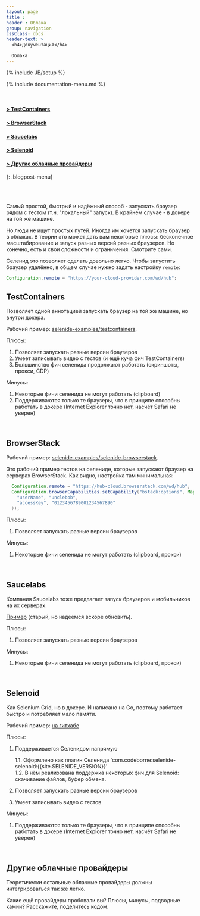```yaml
---
layout: page
title :
header : Облака
group: navigation
cssClass: docs
header-text: >
  <h4>Документация</h4>

  Облака
---
```

{% include JB/setup %}

{% include documentation-menu.md %}

<br>

#### [&gt; TestContainers](#testcontainers)  
#### [&gt; BrowserStack](#browserstack)  
#### [&gt; Saucelabs](#saucelabs)  
#### [&gt; Selenoid](#selenoid)   
#### [&gt; Другие облачные провайдеры](#other)  
{: .blogpost-menu}

<br>
<br>

Самый простой, быстрый и надёжный способ - запускать браузер рядом с тестом (т.н. "локальный" запуск). 
В крайнем случае - в докере на той же машине.

Но люди не ищут простых путей. Иногда им хочется запускать браузер в облаках.
В теории это может дать вам некоторые плюсы: бесконечное масштабирование и запуск разных версий разных браузеров.
Но конечно, есть и свои сложности и ограничения. Смотрите сами.

Селенид это позволяет сделать довольно легко.
Чтобы запустить браузер удалённо, в общем случае нужно задать настройку `remote`:

```java
Configuration.remote = "https://your-cloud-provider.com/wd/hub";
```

<a name="testcontainers"></a>
## TestContainers

Позволяет одной аннотацией запускать браузер на той же машине, но внутри докера. 

Рабочий пример: [selenide-examples/testcontainers](https://github.com/selenide-examples/testcontainers/).

Плюсы:
1. Позволяет запускать разные версии браузеров
2. Умеет записывать видео с тестов (и ещё куча фич TestContainers)
3. Большинство фич селенида продолжают работать (скриншоты, прокси, CDP)

Минусы:
1. Некоторые фичи селенида не могут работать (clipboard)
2. Поддерживаются только те браузеры, что в принципе способны работать в докере (Internet Explorer точно нет, насчёт Safari не уверен)

<br>

<a name="browserstack"></a>
## BrowserStack

Рабочий пример: [selenide-examples/selenide-browserstack](https://github.com/selenide-examples/selenide-browserstack).

Это рабочий пример тестов на селениде, которые запускают браузер на серверах BrowserStack.
Как видно, настройка там минимальная:

```java
  Configuration.remote = "https://hub-cloud.browserstack.com/wd/hub";
  Configuration.browserCapabilities.setCapability("bstack:options", Map.of(
    "userName", "unclebob",
    "accessKey", "0123456789001234567890"
  ));
```

Плюсы:
1. Позволяет запускать разные версии браузеров

Минусы:
1. Некоторые фичи селенида не могут работать (clipboard, прокси)

<br> 

<a name="saucelabs"></a>
## Saucelabs

Компания Saucelabs тоже предлагает запуск браузеров и мобильников на их серверах. 

[Пример](https://github.com/markwinspear/selenide-test-2015) (старый, но надеемся вскоре обновить).

Плюсы:
1. Позволяет запускать разные версии браузеров

Минусы:
1. Некоторые фичи селенида не могут работать (clipboard, прокси)

<br>

<a name="selenoid"></a>
## Selenoid

Как Selenium Grid, но в докере. И написано на Go, поэтому работает быстро и потребляет мало памяти. 

Рабочий пример: [на гитхабе](https://github.com/selenide/selenide/tree/main/modules/selenoid/src/test/java/it/selenoid)

Плюсы:
1. Поддерживается Селенидом напрямую

    1.1. Оформлено как плагин Селенида 'com.codeborne:selenide-selenoid:{{site.SELENIDE_VERSION}}'  
    1.2. В нём реализована поддержка некоторых фич для Selenoid: скачивание файлов, буфер обмена.  

2. Позволяет запускать разные версии браузеров
3. Умеет записывать видео с тестов

Минусы:
1. Поддерживаются только те браузеры, что в принципе способны работать в докере (Internet Explorer точно нет, насчёт Safari не уверен)

<br>

<a name="other"></a>
## Другие облачные провайдеры

Теоретически остальные облачные провайдеры должны интегрироваться так же легко. 

Какие ещё провайдеры пробовали вы? Плюсы, минусы, подводные камни?
Расскажите, поделитесь кодом. 

<br/>
<br/>
